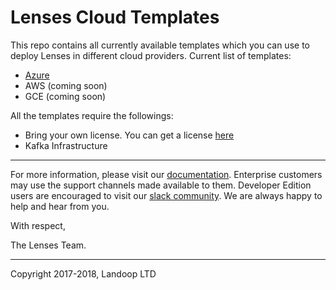 # Lenses Cloud Templates

This repo contains all currently available templates which you can use to deploy Lenses in different cloud providers. Current list of templates:

- [Azure](azure/)
- AWS (coming soon)
- GCE (coming soon)

All the templates require the followings:
- Bring your own license. You can get a license [here](https://www.landoop.com/downloads/)
- Kafka Infrastructure

---

For more information, please visit our [documentation](https://docs.lenses.io/). Enterprise customers may use the support channels made available to them. Developer Edition users are encouraged to visit our [slack community](https://launchpass.com/landoop-community). We are always happy to help and hear from you.

With respect,

The Lenses Team.

---

Copyright 2017-2018, Landoop LTD